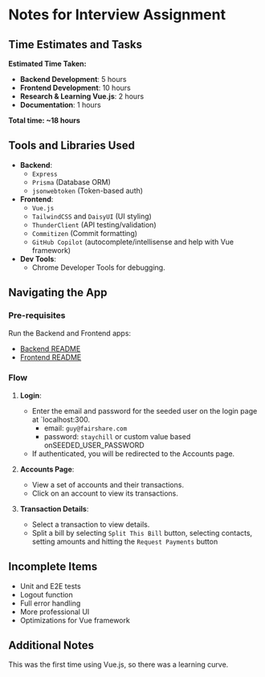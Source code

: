 # Notes for Interview Assignment

## Time Estimates and Tasks

**Estimated Time Taken:**
- **Backend Development**: 5 hours
- **Frontend Development**: 10 hours
- **Research & Learning Vue.js**: 2 hours
- **Documentation**: 1 hours

**Total time: ~18 hours**

## Tools and Libraries Used

- **Backend**:
  - `Express`
  - `Prisma` (Database ORM)
  - `jsonwebtoken` (Token-based auth)
- **Frontend**:
  - `Vue.js`
  - `TailwindCSS` and `DaisyUI` (UI styling)
  - `ThunderClient` (API testing/validation)
  - `Commitizen` (Commit formatting)
  - `GitHub Copilot` (autocomplete/intellisense and help with Vue framework)
- **Dev Tools**:
  - Chrome Developer Tools for debugging.

## Navigating the App

### Pre-requisites

Run the Backend and Frontend apps:
- [Backend README](./backend/README.md)
- [Frontend README](./frontend/README.md)

### Flow

1. **Login**:
   - Enter the email and password for the seeded user on the login page at `localhost:300.
      - email: `guy@fairshare.com`
      - password: `staychill` or custom value based onSEEDED_USER_PASSWORD
   - If authenticated, you will be redirected to the Accounts page.

2. **Accounts Page**:
   - View a set of accounts and their transactions.
   - Click on an account to view its transactions.

3. **Transaction Details**:
   - Select a transaction to view details.
   - Split a bill by selecting `Split This Bill` button, selecting contacts, setting amounts and hitting the `Request Payments` button


## Incomplete Items

- Unit and E2E tests
- Logout function
- Full error handling
- More professional UI
- Optimizations for Vue framework

## Additional Notes

This was the first time using Vue.js, so there was a learning curve.